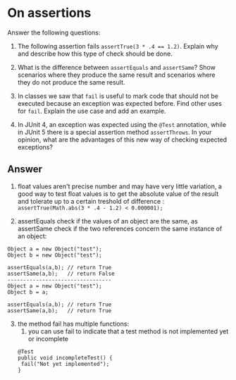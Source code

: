 # On assertions

Answer the following questions:

1. The following assertion fails `assertTrue(3 * .4 == 1.2)`. Explain why and describe how this type of check should be done.
2. What is the difference between `assertEquals` and `assertSame`? Show scenarios where they produce the same result and scenarios where they do not produce the same result.

3. In classes we saw that `fail` is useful to mark code that should not be executed because an exception was expected before. Find other uses for `fail`. Explain the use case and add an example.

4. In JUnit 4, an exception was expected using the `@Test` annotation, while in JUnit 5 there is a special assertion method `assertThrows`. In your opinion, what are the advantages of this new way of checking expected exceptions?

## Answer

1. float values aren't precise number and may have very little variation, a good way to test float values is to get the absolute value of the result and tolerate up to a certain treshold of difference :
```assertTrue(Math.abs(3 * .4 - 1.2) < 0.000001);```

2. assertEquals check if the values of an object are the same, as assertSame check if the two references concern the same instance of an object:
```
Object a = new Object("test");
Object b = new Object("test");

assertEquals(a,b); // return True
assertSame(a,b);   // return False
---------------------------------
Object a = new Object("test");
Object b = a;

assertEquals(a,b); // return True
assertSame(a,b);   // return True
 ```

3. the method fail has multiple functions:
   1. you can use fail to indicate that a test method is not implemented yet or incomplete
   ```
   @Test
   public void incompleteTest() {
    fail("Not yet implemented");
   } 
   ```
